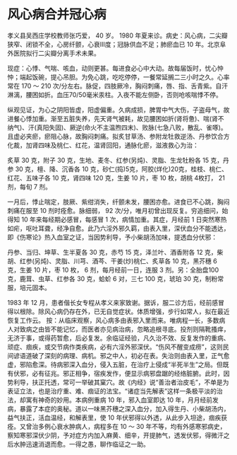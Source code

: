 # 风心病合并冠心病

孝义县吴西庄学校教师张巧爱， 40 岁。 1980 年夏来诊。病史：风心病，二尖瓣狭窄、闭锁不全，心房纤颤，心衰III度；冠脉供血不足；肺瘀血已 10 年。北京阜外医院拟行二尖瓣分离手术未果。

现症：心悸、气喘、咳血，动则更甚。每进食必心中大动。故每届饭时，忧心忡忡；端起饭碗，提心吊胆。为免心跳，吃吃停停，一餐常延搁二三小时之久。心率常在 170 ～ 210 次/分左右。脉促，四肢厥冷，胸闷刺痛，唇、指、舌青紫。自汗淋漓，腰困如折。血压70/50毫米汞柱。入夜不能左侧卧，否则呛咳喘悸不停。

纵观见证，为心之阴阳皆虚，阳虚偏重。久病成损，脾胃中气大伤，子盗母气，故进餐心悸加重。渐至五脏失养，先天肾气被耗，故见腰困如折(肾将惫)、喘(肾不纳气)、汗(真阳失固)、厥逆(命火不主温煦四末)、败脉(七急八败，散乱、雀啄)。且虚必夹瘀，瘀阻心脉，故胸闷刺痛。拟炙甘草汤、参附龙牡救逆汤、丹参饮合方化裁，加肾四味及桃仁、红花，温肾回阳，通脉化瘀，滋液救心为治：

炙草 30 克，附子 30 克，生地、麦冬、红参(另炖)、灵脂、生龙牡粉各 15 克，丹参 30 克，檀、降、沉香各 10 克，砂仁(捣)5克，阿胶(烊化)20克，桂枝、桃仁、红花、五味子各 10 克，肾四味 120 克，生姜 10 片，枣 10 枚，胡桃 4枚打， 21 剂，每旬 7 剂。

一月后，悸止喘定，肢厥、紫绀消失，纤颤未发，腰困亦愈。进食已不心跳，胸闷刺痛在服至 10 剂时痊愈。脉细弱， 92 次/分，唯月初曾出现反复。穷追细问，始得知 10 年来每经期必感冒，每感冒 1 次，病情加重。其症，月经前 1 日突然寒热如疟，呕吐耳聋，经净自愈。此乃六淫外邪久羁，由表入里，深伏血分不能透达，即《伤寒论》热入血室之证，当因势利导，予小柴胡汤加味，提透血分伏邪：

丹参、当归、坤草、生半夏各 30 克，赤芍 15 克，泽兰叶、酒香附各 12 克，柴胡、红参(另炖)、灵脂、川芎、酒芩、干姜(炒)桃仁、炙草各 10 克，黑芥穗 6 克，生姜 10 片，枣 10 枚， 6 剂，每月经前一日，连服 3 剂。另：全胎盘100 克，鹿茸、虫草、红参各 30 克，蛤蚧 6 对，三七 100 克，琥珀 30 克，制粉常服，培元固本。

1983 年 12 月，患者偕长女专程从孝义来家致谢。据诉，服二诊方后，经前感冒得以根除。除风心病仍存在外，已无自觉症状。体质增强，步行如常人，拟在最近恢复工作云。
按：从临床观察，风心病多由表邪入里而来。唯病程一长，多数病人对致病之由皆不能记忆，而医者亦见病治病，忽略追根寻底。投剂则隔靴搔痒，无济于事，或得药暂愈，后必复发。余临证经验，凡久治不效、反复发作的重病、顽症、痼疾，或交节病作类疾病，必有六淫外邪深伏。“伤风不醒变成痨”，这则民间谚语道破了深刻的病理、病机。邪之中人，初必在表。失治则由表入里，正气愈虚，邪陷愈深。待病邪深入血分，侵入五脏，在治疗上侵成“半死半生”之局。但既有伏邪，必有征兆。邪正相争，宿疾发作，便显示病邪盘踞的经络脏腑。此时，因势利导，扶正托透，常可一举破其窠穴。故《内经》说“善治者治皮毛”，不单是为表证立法，也是治疗重、难、痼证的法宝。“诸症当先解表”这样一条极平淡的治法，却寓有神奇的妙用。本病例重病 10 年，邪入血室即达 10 年，月月经前发病，暴露了本症的奥秘。道以一味黑芥穗之深入血分，加入得生丹、小柴胡汤内，益气扶正，活血温经，和解表里，使 10 年伏邪得以外透，从此步入坦途，痼疾获痊。又曾治多例心衰水肿病人，病程多在 10 ～ 30 年不等，均有外感寒邪病史，察知寒邪深伏少阴，予对症方内加入麻黄、细辛，开提肺气，透发伏邪，得微汗之后水肿迅速消退而愈。一得之愚，聊作临证之一助。